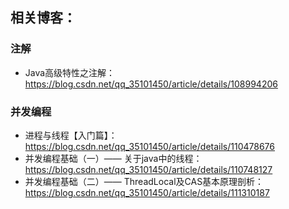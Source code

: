 ## 相关博客：
### 注解
- Java高级特性之注解：https://blog.csdn.net/qq_35101450/article/details/108994206

### 并发编程
- 进程与线程【入门篇】：https://blog.csdn.net/qq_35101450/article/details/110478676
- 并发编程基础（一）—— 关于java中的线程：https://blog.csdn.net/qq_35101450/article/details/110748127
- 并发编程基础（二）—— ThreadLocal及CAS基本原理剖析：https://blog.csdn.net/qq_35101450/article/details/111310187